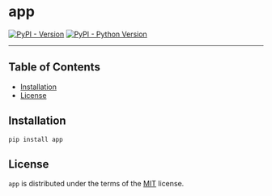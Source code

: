 # app

[![PyPI - Version](https://img.shields.io/pypi/v/app.svg)](https://pypi.org/project/app)
[![PyPI - Python Version](https://img.shields.io/pypi/pyversions/app.svg)](https://pypi.org/project/app)

---

## Table of Contents

-   [Installation](#installation)
-   [License](#license)

## Installation

```console
pip install app
```

## License

`app` is distributed under the terms of the [MIT](https://spdx.org/licenses/MIT.html) license.
